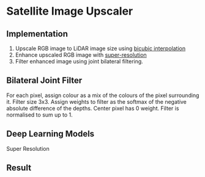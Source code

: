 # Satellite Image Upscaler

## Implementation
1. Upscale RGB image to LiDAR image size using [bicubic interpolation](https://docs.opencv.org/4.x/da/d6e/tutorial_py_geometric_transformations.html)
2. Enhance upscaled RGB image with [super-resolution]()
3. Filter enhanced image using joint bilateral filtering.

## Bilateral Joint Filter
For each pixel, assign colour as a mix of the colours of the pixel surrounding it.
Filter size 3x3. 
Assign weights to filter as the softmax of the negative absolute difference of the depths.
Center pixel has 0 weight.
Filter is normalised to sum up to 1.

## Deep Learning Models

Super Resolution

## Result


